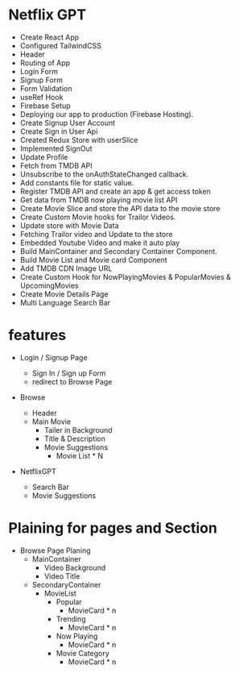 # Netflix GPT

- Create React App
- Configured TailwindCSS
- Header
- Routing of App
- Login Form
- Signup Form
- Form Validation
- useRef Hook
- Firebase Setup
- Deploying our app to production (Firebase Hosting).
- Create Signup User Account
- Create Sign in User Api
- Created Redux Store with userSlice
- Implemented SignOut
- Update Profile
- Fetch from TMDB API
- Unsubscribe to the onAuthStateChanged callback.
- Add constants file for static value.
- Register TMDB API and create an app & get access token
- Get data from TMDB now playing movie list API
- Create Movie Slice and store the API data to the movie store
- Create Custom Movie hooks for Trailor Videos.
- Update store with Movie Data
- Fetching Trailor video and Update to the store
- Embedded Youtube Video and make it auto play
- Build MainContainer and Secondary Container Component.
- Build Movie List and Movie card Component
- Add TMDB CDN Image URL
- Create Custom Hook for NowPlayingMovies & PopularMovies & UpcomingMovies
- Create Movie Details Page
- Multi Language Search Bar
  
  


# features
- Login / Signup Page
    -  Sign In / Sign up Form
    - redirect to Browse Page
- Browse
    - Header
    - Main Movie
        - Tailer in Background
        - Title & Description
        - Movie Suggestions
            - Movie List * N

- NetflixGPT
    - Search Bar
    - Movie Suggestions

# Plaining for pages and Section
- Browse Page Planing
  - MainContainer
    - Video Background
    - Video Title
  - SecondaryContainer
    - MovieList
      - Popular
        - MovieCard * n
      - Trending
        - MovieCard * n
      - Now Playing
        - MovieCard * n
      - Movie Category
        - MovieCard * n 